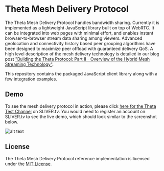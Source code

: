 # Theta Mesh Delivery Protocol

The Theta Mesh Delivery Protocol handles bandwidth sharing. Currently it is implemented as a lightweight JavaScript library built on top of WebRTC. It can be integrated into web pages with minimal effort, and enables instant browser-to-browser stream data sharing among viewers. Advanced geolocation and connectivity history based peer grouping algorithms have been designed to maximize peer offload with guaranteed delivery QoS. A high level description of the mesh delivery technology is detailed in our blog post ["Building the Theta Protocol: Part II - Overview of the Hybrid Mesh Streaming Technology"](https://medium.com/theta-network/building-the-theta-protocol-part-ii-ea9d12e221bb).

This repository contains the packaged JavaScript client library along with a few integration examples.

## Demo

To see the mesh delivery protocol in action, please click [here for the Theta Test Channel](https://www.sliver.tv/win/usrz7gmpwjybrvzfj0i) on SLIVER.tv. You would need to register an account on SLIVER.tv to see the live demo, which should look similar to the screenshot below. 

![alt text](https://github.com/thetatoken/theta-protocol-delivery-lib/blob/master/examples/slivertv/slivertv_theta_integration_demo.png)

## License
The Theta Mesh Delivery Protocol reference implementation is licensed under the [MIT License](https://opensource.org/licenses/MIT).
